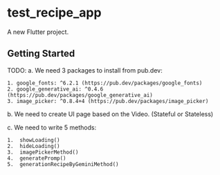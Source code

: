 # test_recipe_app

A new Flutter project.

## Getting Started

TODO:
a. We need 3 packages to install from pub.dev:

    1. google_fonts: ^6.2.1 (https://pub.dev/packages/google_fonts)
    2. google_generative_ai: ^0.4.6 (https://pub.dev/packages/google_generative_ai)
    3. image_picker: ^0.8.4+4 (https://pub.dev/packages/image_picker)

b. We need to create UI page based on the Video. (Stateful or Stateless)

c. We need to write 5 methods:

    1.  showLoading()
    2.  hideLoading()
    3.  imagePickerMethod()
    4.  generatePromp()
    5.  generationRecipeByGeminiMethod()
